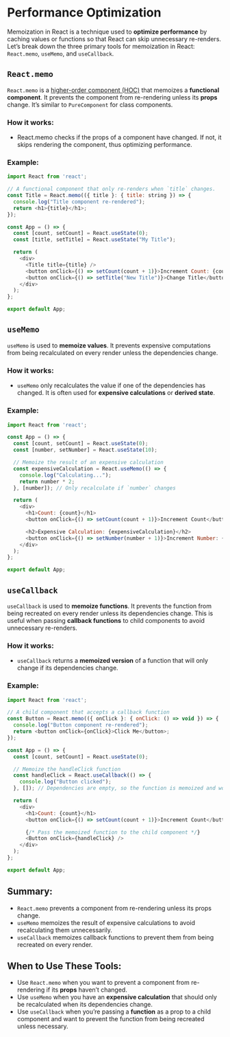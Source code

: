 # Performance Optimization
Memoization in React is a technique used to **optimize performance** by caching values or functions so that React can skip unnecessary re-renders. Let’s break down the three primary tools for memoization in React: `React.memo`, `useMemo`, and `useCallback`.

## `React.memo`
`React.memo` is a [higher-order component (HOC)](/Terminology#higher-order-component-hoc) that memoizes a **functional component**. It prevents the component from re-rendering unless its **props** change. It’s similar to `PureComponent` for class components.
### How it works:
- React.memo checks if the props of a component have changed. If not, it skips rendering the component, thus optimizing performance.
### Example:
```JavaScript
import React from 'react';

// A functional component that only re-renders when `title` changes.
const Title = React.memo(({ title }: { title: string }) => {
  console.log("Title component re-rendered");
  return <h1>{title}</h1>;
});

const App = () => {
  const [count, setCount] = React.useState(0);
  const [title, setTitle] = React.useState("My Title");

  return (
    <div>
      <Title title={title} />
      <button onClick={() => setCount(count + 1)}>Increment Count: {count}</button>
      <button onClick={() => setTitle("New Title")}>Change Title</button>
    </div>
  );
};

export default App;
```

## `useMemo`
`useMemo` is used to **memoize values**. It prevents expensive computations from being recalculated on every render unless the dependencies change.

### How it works:

- `useMemo` only recalculates the value if one of the dependencies has changed. It is often used for **expensive calculations** or **derived state**.
### Example:
```JavaScript
import React from 'react';

const App = () => {
  const [count, setCount] = React.useState(0);
  const [number, setNumber] = React.useState(10);

  // Memoize the result of an expensive calculation
  const expensiveCalculation = React.useMemo(() => {
    console.log("Calculating...");
    return number * 2;
  }, [number]); // Only recalculate if `number` changes

  return (
    <div>
      <h1>Count: {count}</h1>
      <button onClick={() => setCount(count + 1)}>Increment Count</button>

      <h2>Expensive Calculation: {expensiveCalculation}</h2>
      <button onClick={() => setNumber(number + 1)}>Increment Number: {number}</button>
    </div>
  );
};

export default App;

```

## `useCallback`
`useCallback` is used to **memoize functions**. It prevents the function from being recreated on every render unless its dependencies change. This is useful when passing **callback functions** to child components to avoid unnecessary re-renders.

### How it works:

- `useCallback` returns a **memoized version** of a function that will only change if its dependencies change.
### Example:
```JavaScript
import React from 'react';

// A child component that accepts a callback function
const Button = React.memo(({ onClick }: { onClick: () => void }) => {
  console.log("Button component re-rendered");
  return <button onClick={onClick}>Click Me</button>;
});

const App = () => {
  const [count, setCount] = React.useState(0);

  // Memoize the handleClick function
  const handleClick = React.useCallback(() => {
    console.log("Button clicked");
  }, []); // Dependencies are empty, so the function is memoized and won't change

  return (
    <div>
      <h1>Count: {count}</h1>
      <button onClick={() => setCount(count + 1)}>Increment Count</button>

      {/* Pass the memoized function to the child component */}
      <Button onClick={handleClick} />
    </div>
  );
};

export default App;

```

## Summary:
- `React.memo` prevents a component from re-rendering unless its props change.
- `useMemo` memoizes the result of expensive calculations to avoid recalculating them unnecessarily.
- `useCallback` memoizes callback functions to prevent them from being recreated on every render.
## When to Use These Tools:

- Use `React.memo` when you want to prevent a component from re-rendering if its **props** haven’t changed.
- Use `useMemo` when you have an **expensive calculation** that should only be recalculated when its dependencies change.
- Use `useCallback` when you’re passing a **function** as a prop to a child component and want to prevent the function from being recreated unless necessary.